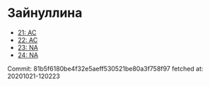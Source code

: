 # Зайнуллина
- [21: AC](21.md)
- [22: AC](22.md)
- [23: NA](23.md)
- [24: NA](24.md)

Commit: 81b5f6180be4f32e5aeff530521be80a3f758f97
 fetched at: 20201021-120223
